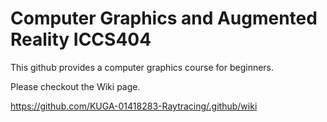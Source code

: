# Computer Graphics and Augmented Reality ICCS404

This github provides a computer graphics course for beginners.

Please checkout the Wiki page.

[https://github.com/KUGA-01418283-Raytracing/.github/wiki
](https://github.com/KUGA-ICCS404-CG-AR/Home/wiki/Home-%E2%80%90-ICCS404-%E2%80%90-Computer-Graphics-and-Augmented-Reality)
